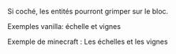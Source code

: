 Si coché, les entités pourront grimper sur le bloc.

Exemples vanilla: échelle et vignes

Exemple de minecraft : Les échelles et les vignes